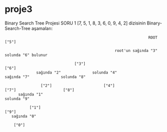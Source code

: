 # proje3
Binary Search Tree Projesi
SORU 1
[7, 5, 1, 8, 3, 6, 0, 9, 4, 2] dizisinin Binary-Search-Tree aşamaları:

                                                                    ROOT ["5"]
                    
                                                     root'un sağında "3" solunda "6" bulunur
                                                         
                                   ["3"]                                                                       ["6"] 
                  sağında "2"              solunda "4"                                         sağında "7"              solunda "8" 
                
                    ["2"]                       ["4"]                                              ["7"]                     ["8"]
          sağında "1"                                                                                                        solunda "9" 
       
               ["1"]                                                                                                                 ["9"]
       sağında "0"
     
        ["0"]
